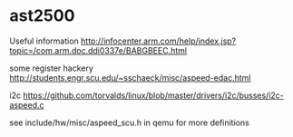 ast2500
=======

Useful information
http://infocenter.arm.com/help/index.jsp?topic=/com.arm.doc.ddi0337e/BABGBEEC.html

some register hackery
http://students.engr.scu.edu/~sschaeck/misc/aspeed-edac.html

i2c
https://github.com/torvalds/linux/blob/master/drivers/i2c/busses/i2c-aspeed.c

see include/hw/misc/aspeed_scu.h in qemu for more definitions
